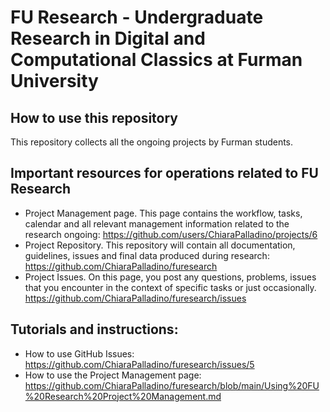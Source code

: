 # FU Research - Undergraduate Research in Digital and Computational Classics at Furman University

## How to use this repository

This repository collects all the ongoing projects by Furman students. 

## Important resources for operations related to FU Research

* Project Management page. This page contains the workflow, tasks, calendar and all relevant management information related to the research ongoing: https://github.com/users/ChiaraPalladino/projects/6
* Project Repository. This repository will contain all documentation, guidelines, issues and final data produced during research: https://github.com/ChiaraPalladino/furesearch
* Project Issues. On this page, you post any questions, problems, issues that you encounter in the context of specific tasks or just occasionally. https://github.com/ChiaraPalladino/furesearch/issues 

## Tutorials and instructions: 

* How to use GitHub Issues: https://github.com/ChiaraPalladino/furesearch/issues/5 
* How to use the Project Management page: https://github.com/ChiaraPalladino/furesearch/blob/main/Using%20FU%20Research%20Project%20Management.md
